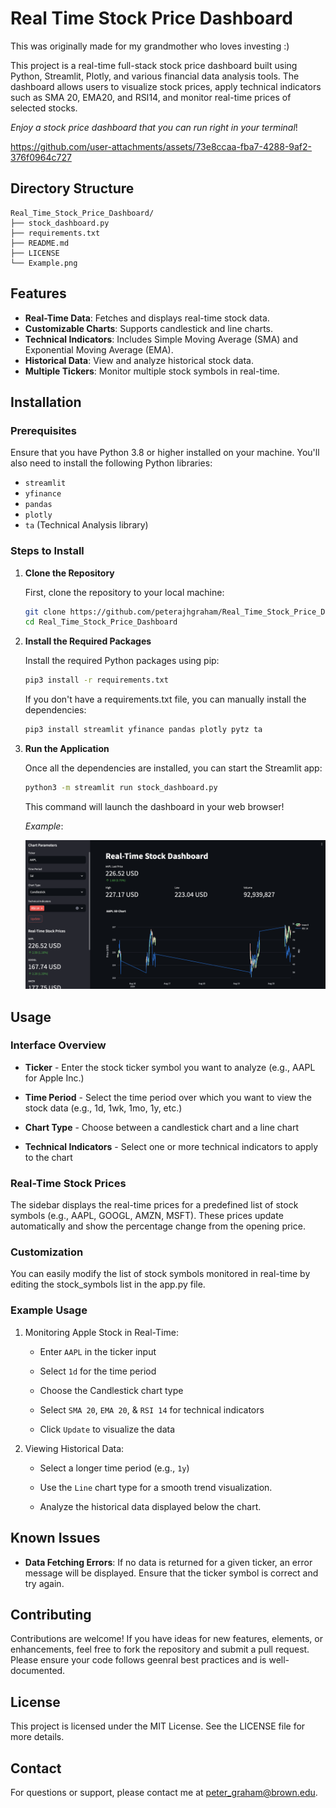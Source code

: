 # Real Time Stock Price Dashboard

This was originally made for my grandmother who loves investing :)

This project is a real-time full-stack stock price dashboard built using Python, Streamlit, Plotly, and various financial data analysis tools. The dashboard allows users to visualize stock prices, apply technical indicators such as SMA 20, EMA20, and RSI14, and monitor real-time prices of selected stocks.

*Enjoy a stock price dashboard that you can run right in your terminal*!

https://github.com/user-attachments/assets/73e8ccaa-fba7-4288-9af2-376f0964c727

## Directory Structure

```
Real_Time_Stock_Price_Dashboard/
├── stock_dashboard.py
├── requirements.txt
├── README.md
├── LICENSE
└── Example.png
```

## Features

- **Real-Time Data**: Fetches and displays real-time stock data.
- **Customizable Charts**: Supports candlestick and line charts.
- **Technical Indicators**: Includes Simple Moving Average (SMA) and Exponential Moving Average (EMA).
- **Historical Data**: View and analyze historical stock data.
- **Multiple Tickers**: Monitor multiple stock symbols in real-time.

## Installation

### Prerequisites

Ensure that you have Python 3.8 or higher installed on your machine. You'll also need to install the following Python libraries:

- `streamlit`
- `yfinance`
- `pandas`
- `plotly`
- `ta` (Technical Analysis library)

### Steps to Install

1. **Clone the Repository**

   First, clone the repository to your local machine:
   ```bash
   git clone https://github.com/peterajhgraham/Real_Time_Stock_Price_Dashboard.git
   cd Real_Time_Stock_Price_Dashboard

3. **Install the Required Packages**

   Install the required Python packages using pip:
   ```bash
   pip3 install -r requirements.txt
   ```

   If you don't have a requirements.txt file, you can manually install the dependencies:
   ```bash
   pip3 install streamlit yfinance pandas plotly pytz ta
   ```

3. **Run the Application**

   Once all the dependencies are installed, you can start the Streamlit app:
   ```bash
   python3 -m streamlit run stock_dashboard.py
   ```
   This command will launch the dashboard in your web browser!

   *Example*:

   <img src='Example.png'>

## Usage
### Interface Overview

* **Ticker** - Enter the stock ticker symbol you want to analyze (e.g., AAPL for Apple Inc.)

* **Time Period** - Select the time period over which you want to view the stock data (e.g., 1d, 1wk, 1mo, 1y, etc.)

* **Chart Type** - Choose between a candlestick chart and a line chart

* **Technical Indicators** - Select one or more technical indicators to apply to the chart

### Real-Time Stock Prices

The sidebar displays the real-time prices for a predefined list of stock symbols (e.g., AAPL, GOOGL, AMZN, MSFT). These prices update automatically and show the percentage change from the opening price.

### Customization

You can easily modify the list of stock symbols monitored in real-time by editing the stock_symbols list in the app.py file.

### Example Usage

1. Monitoring Apple Stock in Real-Time:

    * Enter `AAPL` in the ticker input

    * Select `1d` for the time period

    * Choose the Candlestick chart type

    * Select `SMA 20`, `EMA 20`, & `RSI 14` for technical indicators

    * Click `Update` to visualize the data

2. Viewing Historical Data:

    * Select a longer time period (e.g., `1y`)

    * Use the `Line` chart type for a smooth trend visualization.

    * Analyze the historical data displayed below the chart.

## Known Issues

  * **Data Fetching Errors**: If no data is returned for a given ticker, an error message will be displayed. Ensure that the ticker symbol is correct and try again.

## Contributing

Contributions are welcome! If you have ideas for new features, elements, or enhancements, feel free to fork the repository and submit a pull request. Please ensure your code follows geenral best practices and is well-documented.

## License

This project is licensed under the MIT License. See the LICENSE file for more details.

## Contact
For questions or support, please contact me at peter_graham@brown.edu.
